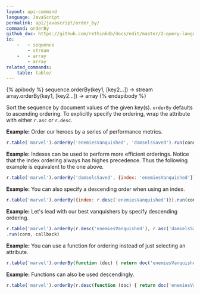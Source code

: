 ```yaml
---
layout: api-command 
language: JavaScript
permalink: api/javascript/order_by/
command: orderBy
github_doc: https://github.com/rethinkdb/docs/edit/master/2-query-language/api/javascript/transformations/orderBy.md
io:
    -   - sequence
        - stream
    -   - array
        - array
related_commands:
    table: table/
---
```


{% apibody %}
sequence.orderBy(key1, [key2...]) &rarr; stream
array.orderBy(key1, [key2...]) &rarr; array
{% endapibody %}

Sort the sequence by document values of the given key(s). `orderBy` defaults to ascending
ordering. To explicitly specify the ordering, wrap the attribute with either `r.asc` or
`r.desc`.

__Example:__ Order our heroes by a series of performance metrics.

```js
r.table('marvel').orderBy('enemiesVanquished', 'damselsSaved').run(conn, callback)
```

__Example:__ Indexes can be used to perform more efficient orderings. Notice that the index ordering always has highes precedence. Thus the following example is equivalent to the one above.

```js
r.table('marvel').orderBy('damselsSaved', {index: 'enemiesVanquished'}).run(conn, callback)
```

__Example:__ You can also specify a descending order when using an index.

```js
r.table('marvel').orderBy({index: r.desc('enemiesVanquished')}).run(conn, callback)
```

__Example:__ Let's lead with our best vanquishers by specify descending ordering.

```js
r.table('marvel').orderBy(r.desc('enemiesVanquished'), r.asc('damselsSaved'))
.run(conn, callback)
```

__Example:__ You can use a function for ordering instead of just selecting an attribute.

```js
r.table('marvel').orderBy(function (doc) { return doc('enemiesVanquished') + doc('damselsSaved'); }).run(conn, callback)
```

__Example:__ Functions can also be used descendingly.

```js
r.table('marvel').orderBy(r.desc(function (doc) { return doc('enemiesVanquished') + doc('damselsSaved'); })).run(conn, callback)
```

